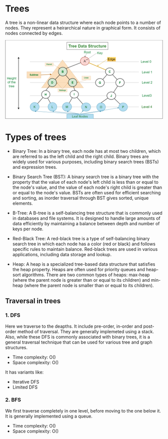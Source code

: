 # Trees
A tree is a non-linear data structure where each node points to a number of nodes. They represent a heirarchical nature in graphical form.  It consists of nodes connected by edges.

![Alt text](image.png)

# Types of trees
- Binary Tree: In a binary tree, each node has at most two children, which are referred to as the left child and the right child. Binary trees are widely used for various purposes, including binary search trees (BSTs) and expression trees.

- Binary Search Tree (BST): A binary search tree is a binary tree with the property that the value of each node's left child is less than or equal to the node's value, and the value of each node's right child is greater than or equal to the node's value. BSTs are often used for efficient searching and sorting, as inorder traversal through BST gives sorted, unique elements. 

- B-Tree: A B-tree is a self-balancing tree structure that is commonly used in databases and file systems. It is designed to handle large amounts of data efficiently by maintaining a balance between depth and number of keys per node.

- Red-Black Tree: A red-black tree is a type of self-balancing binary search tree in which each node has a color (red or black) and follows specific rules to maintain balance. Red-black trees are used in various applications, including data storage and lookup.

- Heap: A heap is a specialized tree-based data structure that satisfies the heap property. Heaps are often used for priority queues and heap-sort algorithms. There are two common types of heaps: max-heap (where the parent node is greater than or equal to its children) and min-heap (where the parent node is smaller than or equal to its children).

## Traversal in trees

### 1. DFS
Here we traverse to the deapths. It include pre-order, in-order and post-order method of traversal. They are generally implemeted using a stack. Also, while these DFS is commonly associated with binary trees, it is a general traversal technique that can be used for various tree and graph structures.
- Time complexity: O()
- Space complexity: O()

It has variants like:
- Iterative DFS
- Limited DFS

### 2. BFS
We first traverse completely in one level, before moving to the one below it. It is generally implemented using a queue. 
- Time complexity: O()
- Space complexity: O()